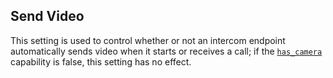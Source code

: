 ## Send Video

This setting is used to control whether or not an intercom endpoint automatically sends video when it starts or receives a call; if the [`has_camera`][1] capability is false, this setting has no effect.

[1]:	https://snap-one.github.io/docs-driverworks-proxyprotocol/#intercom-capabilities-has_camera